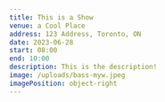 ```yaml
---
title: This is a Show
venue: a Cool Place
address: 123 Address, Toronto, ON
date: 2023-06-28
start: 08:00
end: 10:00
description: T﻿his is the description!
image: /uploads/bass-myw.jpeg
imagePosition: object-right
---
```

